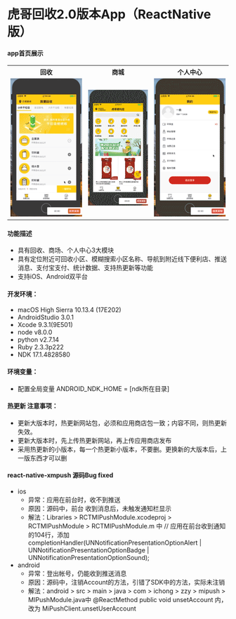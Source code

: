 # 虎哥回收2.0版本App（ReactNative版）
<h4>app首页展示</h4>
<table style='text-align:center;'>
    <tr>
        <th>回收</th>
        <th>商城</th>
        <th>个人中心</th>
    </tr>
    <tr>
        <td><img src='./show1.gif' /></td>
        <td><img src='./show2.gif' /></td>
        <td><img src='./show3.gif' /></td>
    </tr>
</table>
<h4>功能描述</h4>
<ul>
    <li>具有回收、商场、个人中心3大模块</li>
    <li>具有定位附近可回收小区、模糊搜索小区名称、导航到附近线下便利店、推送消息、支付宝支付、统计数据、支持热更新等功能</li>
    <li>支持iOS、Android双平台</li>
</ul>
<h4>开发环境：</h4>
<ul>
    <li>macOS High Sierra 10.13.4 (17E202)</li>
    <li>AndroidStudio 3.0.1</li>
    <li>Xcode 9.3.1(9E501)</li>
    <li>node v8.0.0</li>
    <li>python v2.7.14</li>
    <li>Ruby 2.3.3p222</li>
    <li>NDK 17.1.4828580</li>
</ul>

<h4>环境变量：</h4>
<ul>
    <li>配置全局变量 ANDROID_NDK_HOME = [ndk所在目录]</li>
</ul>

<h4>热更新 注意事项：</h4>
<ul>
    <li>更新大版本时，热更新网站包，必须和应用商店包一致；内容不同，则热更新失效。</li>
    <li>更新大版本时，先上传热更新网站，再上传应用商店发布</li>
    <li>采用热更新的小版本，每一个热更新小版本，不要删。更换新的大版本后，上一版东西才可以删</li>
</ul>

<h4>react-native-xmpush 源码Bug fixed</h4>
<ul>
    <li>ios
        <ul>
            <li>异常：应用在前台时，收不到推送</li>
            <li>原因：源码中，前台 收到消息后，未触发通知栏显示</li>
            <li>解法：Libraries > RCTMIPushModule.xcodeproj > RCTMIPushModule > RCTMIPushModule.m 中 // 应用在前台收到通知的104行，添加 completionHandler(UNNotificationPresentationOptionAlert | UNNotificationPresentationOptionBadge | UNNotificationPresentationOptionSound);</li>
        </ul>
    </li>
    <li>
        android
        <ul>
            <li>异常：登出帐号，仍能收到推送消息</li>
            <li>原因：源码中，注销Account的方法，引错了SDK中的方法，实际未注销</li>
            <li>解法：android > src > main > java > com > ichong > zzy > mipush > MIPushModule.java中 @ReactMethod public void unsetAccount 内，改为 MiPushClient.unsetUserAccount  </li>
        </ul>
    </li>
</ul>

<br/>